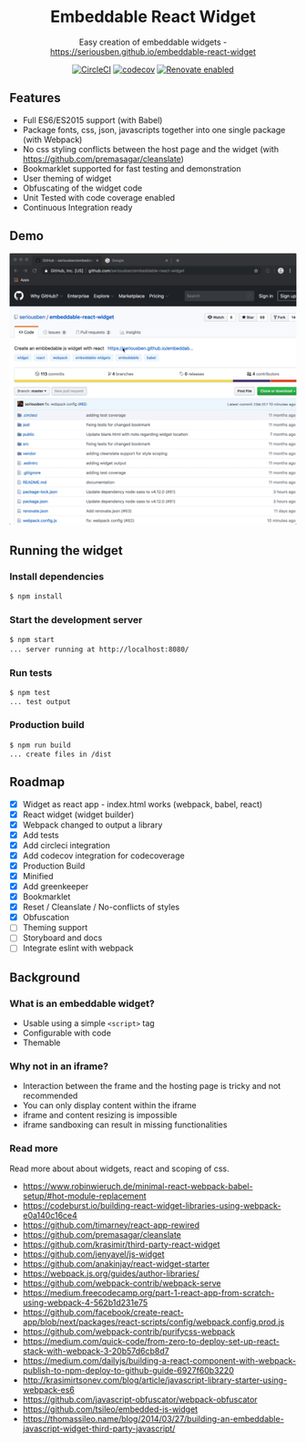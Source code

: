 <div align="center">
<h1>Embeddable React Widget</h1>

Easy creation of embeddable widgets - https://seriousben.github.io/embeddable-react-widget

[![CircleCI](https://circleci.com/gh/seriousben/embeddable-react-widget.svg?style=shield)](https://circleci.com/gh/seriousben/embeddable-react-widget)
[![codecov](https://codecov.io/gh/seriousben/embeddable-react-widget/branch/master/graph/badge.svg)](https://codecov.io/gh/seriousben/embeddable-react-widget)
[![Renovate enabled](https://img.shields.io/badge/renovate-enabled-brightgreen.svg)](https://renovatebot.com/)

</div>

## Features

* Full ES6/ES2015 support (with Babel)
* Package fonts, css, json, javascripts together into one single package (with Webpack)
* No css styling conflicts between the host page and the widget (with https://github.com/premasagar/cleanslate)
* Bookmarklet supported for fast testing and demonstration
* User theming of widget
* Obfuscating of the widget code
* Unit Tested with code coverage enabled
* Continuous Integration ready

## Demo

<img src="./bookmarklet-flow.gif" />

## Running the widget

### Install dependencies

```sh
$ npm install
```

### Start the development server

```sh
$ npm start
... server running at http://localhost:8080/
```

### Run tests
```
$ npm test
... test output
```

### Production build
```
$ npm run build
... create files in /dist
```

## Roadmap

- [x] Widget as react app - index.html works (webpack, babel, react)
- [x] React widget (widget builder)
- [x] Webpack changed to output a library
- [x] Add tests
- [x] Add circleci integration
- [x] Add codecov integration for codecoverage
- [x] Production Build
- [x] Minified
- [x] Add greenkeeper
- [x] Bookmarklet
- [x] Reset / Cleanslate / No-conflicts of styles
- [x] Obfuscation
- [ ] Theming support
- [ ] Storyboard and docs
- [ ] Integrate eslint with webpack

## Background

### What is an embeddable widget?

* Usable using a simple `<script>` tag
* Configurable with code
* Themable

### Why not in an iframe?

* Interaction between the frame and the hosting page is tricky and not recommended
* You can only display content within the iframe
* iframe and content resizing is impossible
* iframe sandboxing can result in missing functionalities

### Read more

Read more about about widgets, react and scoping of css.

* https://www.robinwieruch.de/minimal-react-webpack-babel-setup/#hot-module-replacement
* https://codeburst.io/building-react-widget-libraries-using-webpack-e0a140c16ce4
* https://github.com/timarney/react-app-rewired
* https://github.com/premasagar/cleanslate
* https://github.com/krasimir/third-party-react-widget
* https://github.com/jenyayel/js-widget
* https://github.com/anakinjay/react-widget-starter
* https://webpack.js.org/guides/author-libraries/
* https://github.com/webpack-contrib/webpack-serve
* https://medium.freecodecamp.org/part-1-react-app-from-scratch-using-webpack-4-562b1d231e75
* https://github.com/facebook/create-react-app/blob/next/packages/react-scripts/config/webpack.config.prod.js
* https://github.com/webpack-contrib/purifycss-webpack
* https://medium.com/quick-code/from-zero-to-deploy-set-up-react-stack-with-webpack-3-20b57d6cb8d7
* https://medium.com/dailyjs/building-a-react-component-with-webpack-publish-to-npm-deploy-to-github-guide-6927f60b3220
* http://krasimirtsonev.com/blog/article/javascript-library-starter-using-webpack-es6
* https://github.com/javascript-obfuscator/webpack-obfuscator
* https://github.com/tsileo/embedded-js-widget
* https://thomassileo.name/blog/2014/03/27/building-an-embeddable-javascript-widget-third-party-javascript/
